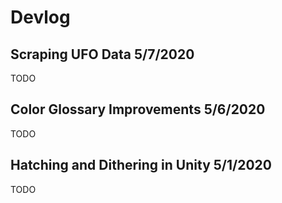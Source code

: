 # Devlog
## Scraping UFO Data 5/7/2020
TODO

## Color Glossary Improvements 5/6/2020
TODO

## Hatching and Dithering in Unity 5/1/2020
TODO